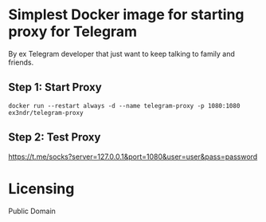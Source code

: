 # Simplest Docker image for starting proxy for Telegram 

By ex Telegram developer that just want to keep talking to family and friends.

## Step 1: Start Proxy

`
docker run --restart always -d --name telegram-proxy -p 1080:1080 ex3ndr/telegram-proxy
`

## Step 2: Test Proxy
https://t.me/socks?server=127.0.0.1&port=1080&user=user&pass=password

# Licensing

Public Domain
